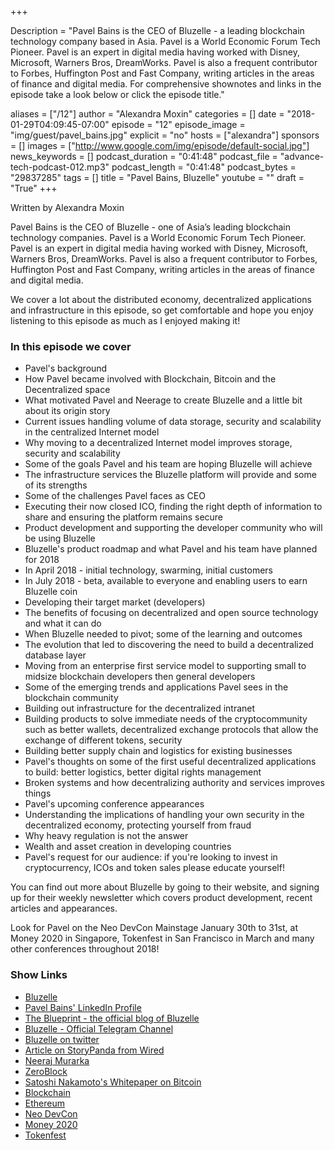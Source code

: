 +++

Description = "Pavel Bains is the CEO of Bluzelle - a leading blockchain technology company based in Asia. Pavel is a World Economic Forum Tech Pioneer. Pavel is an expert in digital media having worked with Disney, Microsoft, Warners Bros, DreamWorks. Pavel is also a frequent contributor to Forbes, Huffington Post and Fast Company, writing articles in the areas of finance and digital media. For comprehensive shownotes and links in the episode take a look below or click the episode title."

aliases = ["/12"]
author = "Alexandra Moxin"
categories = []
date = "2018-01-29T04:09:45-07:00"
episode = "12"
episode_image = "img/guest/pavel_bains.jpg"
explicit = "no"
hosts = ["alexandra"]
sponsors = []
images = ["http://www.google.com/img/episode/default-social.jpg"]
news_keywords = []
podcast_duration = "0:41:48"
podcast_file = "advance-tech-podcast-012.mp3"
podcast_length = "0:41:48"
podcast_bytes = "29837285"
tags = []
title = "Pavel Bains, Bluzelle"
youtube = ""
draft = "True"
+++

Written by Alexandra Moxin

Pavel Bains is the CEO of Bluzelle - one of Asia’s leading blockchain technology companies. Pavel is a World Economic Forum Tech Pioneer. Pavel is an expert in digital media having worked with Disney, Microsoft, Warners Bros, DreamWorks. Pavel is also a frequent contributor to Forbes, Huffington Post and Fast Company, writing articles in the areas of finance and digital media.

We cover a lot about the distributed economy, decentralized applications and infrastructure in this episode, so get comfortable and hope you enjoy listening to this episode as much as I enjoyed making it!


### In this episode we cover
* Pavel's background
* How Pavel became involved with Blockchain, Bitcoin and the Decentralized space
* What motivated Pavel and Neerage to create Bluzelle and a little bit about its origin story
* Current issues handling volume of data storage, security and scalability in the centralized Internet model
* Why moving to a decentralized Internet model improves storage, security and scalability
* Some of the goals Pavel and his team are hoping Bluzelle will achieve
* The infrastructure services the Bluzelle platform will provide and some of its strengths
* Some of the challenges Pavel faces as CEO
* Executing their now closed ICO, finding the right depth of information to share and ensuring the platform remains secure
* Product development and supporting the developer community who will be using Bluzelle
* Bluzelle's product roadmap and what Pavel and his team have planned for 2018
* In April 2018 - initial technology, swarming, initial customers
* In July 2018 - beta, available to everyone and enabling users to earn Bluzelle coin
* Developing their target market (developers)
* The benefits of focusing on decentralized and open source technology and what it can do
* When Bluzelle needed to pivot; some of the learning and outcomes
* The evolution that led to discovering the need to build a decentralized database layer
* Moving from an enterprise first service model to supporting small to midsize blockchain developers then general developers
* Some of the emerging trends and applications Pavel sees in the blockchain community
* Building out infrastructure for the decentralized intranet
* Building products to solve immediate needs of the cryptocommunity such as better wallets, decentralized exchange protocols that allow the exchange of different tokens, security
* Building better supply chain and logistics for existing businesses
* Pavel's thoughts on some of the first useful decentralized applications to build: better logistics, better digital rights management
* Broken systems and how decentralizing authority and services improves things
* Pavel's upcoming conference appearances
* Understanding the implications of handling your own security in the decentralized economy, protecting yourself from fraud
* Why heavy regulation is not the answer
* Wealth and asset creation in developing countries
* Pavel's request for our audience: if you're looking to invest in cryptocurrency, ICOs and token sales please educate yourself!

You can find out more about Bluzelle by going to their website, and signing up for their weekly newsletter which covers product development, recent articles and appearances.

Look for Pavel on the Neo DevCon Mainstage January 30th to 31st, at Money 2020 in Singapore, Tokenfest in San Francisco in March and many other conferences throughout 2018!

### Show Links
* [Bluzelle](https://bluzelle.com/#frontpre-video-area)
* [Pavel Bains' LinkedIn Profile](https://www.linkedin.com/in/pavelbains/)
* [The Blueprint - the official blog of Bluzelle](https://blog.bluzelle.com/)
* [Bluzelle - Official Telegram Channel](https://t.me/bluzelle)
* [Bluzelle on twitter](https://twitter.com/bluzellehq)
* [Article on StoryPanda from Wired](https://www.wired.com/2012/09/storypanda/)
* [Neeraj Murarka](https://www.linkedin.com/in/neeraj-murarka-167b392/)
* [ZeroBlock](https://zeroblock.com/)
* [Satoshi Nakamoto's Whitepaper on Bitcoin](https://bitcoin.org/bitcoin.pdf)
* [Blockchain](https://www.blockchain.com/)
* [Ethereum](https://www.ethereum.org/)
* [Neo DevCon](http://devcon.neo.org/)
* [Money 2020](https://asia.money2020.com/)
* [Tokenfest](https://tokenfest.adria.digital/)
